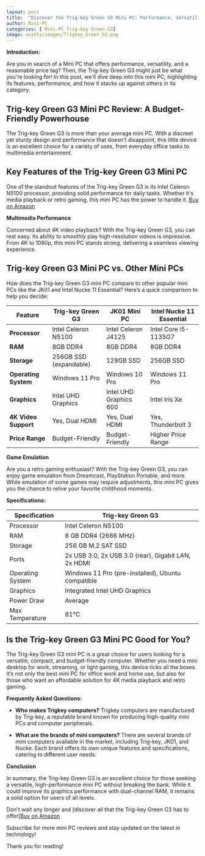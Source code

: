 ```yaml
---
layout: post
title:  "Discover the Trig-key Green G3 Mini PC: Performance, Versatility, and More"
author: Mini-PC
categories: [ Mini-PC Trig-key Green G3]
image: assets/images/Trigkey_Green_G3.png
---
```


**Introduction:**

Are you in search of a Mini PC that offers performance, versatility, and a reasonable price tag? Then, the Trig-key Green G3 might just be what you're looking for! In this post, we'll dive deep into this mini PC, highlighting its features, performance, and how it stacks up against others in its category.

## Trig-key Green G3 Mini PC Review: A Budget-Friendly Powerhouse

The Trig-key Green G3 is more than your average mini PC. With a discreet yet sturdy design and performance that doesn't disappoint, this little device is an excellent choice for a variety of uses, from everyday office tasks to multimedia entertainment.

## Key Features of the Trig-key Green G3 Mini PC

One of the standout features of the Trig-key Green G3 is its Intel Celeron N5100 processor, providing solid performance for daily tasks. Whether it's media playback or retro gaming, this mini PC has the power to handle it. [Buy on Amazon](https://amzn.to/3UXj8BW)

**Multimedia Performance**

Concerned about 4K video playback? With the Trig-key Green G3, you can rest easy. Its ability to smoothly play high-resolution videos is impressive. From 4K to 1080p, this mini PC stands strong, delivering a seamless viewing experience.

## Trig-key Green G3 Mini PC vs. Other Mini PCs

How does the Trig-key Green G3 mini PC compare to other popular mini PCs like the JK01 and Intel Nucke 11 Essential? Here’s a quick comparison to help you decide:

| **Feature**           | **Trig-key Green G3**      | **JK01 Mini PC**           | **Intel Nucke 11 Essential** |
|-----------------------|----------------------------|----------------------------|------------------------------|
| **Processor**          | Intel Celeron N5100        | Intel Celeron J4125         | Intel Core i5-1135G7          |
| **RAM**                | 8GB DDR4                   | 8GB DDR4                    | 8GB DDR4                     |
| **Storage**            | 256GB SSD (expandable)     | 128GB SSD                   | 256GB SSD                    |
| **Operating System**   | Windows 11 Pro             | Windows 10 Pro              | Windows 11 Pro               |
| **Graphics**           | Intel UHD Graphics         | Intel UHD Graphics 600      | Intel Iris Xe                |
| **4K Video Support**   | Yes, Dual HDMI             | Yes, Dual HDMI              | Yes, Thunderbolt 3           |
| **Price Range**        | Budget-Friendly            | Budget-Friendly             | Higher Price Range           |



**Game Emulation**

Are you a retro gaming enthusiast? With the Trig-key Green G3, you can enjoy game emulation from Dreamcast, PlayStation Portable, and more. While emulation of some games may require adjustments, this mini PC gives you the chance to relive your favorite childhood moments.

**Specifications:**

| Specification       | Trig-key Green G3                                      |
|---------------------|---------------------------------------------------------|
| Processor           | Intel Celeron N5100                                    |
| RAM                 | 8 GB DDR4 (2666 MHz)                                   |
| Storage             | 256 GB M.2 SAT SSD                                     |
| Ports               | 2x USB 3.0, 2x USB 3.0 (rear), Gigabit LAN, 2x HDMI   |
| Operating System    | Windows 11 Pro (pre-installed), Ubuntu compatible       |
| Graphics            | Integrated Intel UHD Graphics                           |
| Power Draw          | Average                                                |
| Max Temperature     | 81°C                                                    |

## Is the Trig-key Green G3 Mini PC Good for You?

The Trig-key Green G3 mini PC is a great choice for users looking for a versatile, compact, and budget-friendly computer. Whether you need a mini desktop for work, streaming, or light gaming, this device ticks all the boxes. It’s not only the best mini PC for office work and home use, but also for those who want an affordable solution for 4K media playback and retro gaming.


**Frequently Asked Questions:**

- **Who makes Trigkey computers?**
  Trigkey computers are manufactured by Trig-key, a reputable brand known for producing high-quality mini PCs and computer peripherals.

- **What are the brands of mini computers?**
  There are several brands of mini computers available in the market, including Trig-key, JK01, and Nucke. Each brand offers its own unique features and specifications, catering to different user needs.

**Conclusion**

In summary, the Trig-key Green G3 is an excellent choice for those seeking a versatile, high-performance mini PC without breaking the bank. While it could improve its graphics performance with dual-channel RAM, it remains a solid option for users of all levels.

Don't wait any longer and [discover all that the Trig-key Green G3 has to offer][Buy on Amazon](https://amzn.to/3UXj8BW)


Subscribe for more mini PC reviews and stay updated on the latest in technology!

Thank you for reading!


